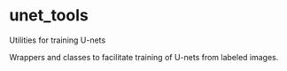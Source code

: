 # unet_tools
Utilities for training U-nets

Wrappers and classes to facilitate training of U-nets from labeled images.
